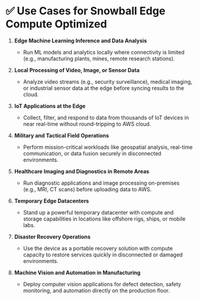 ﻿# ✅ **Use Cases for Snowball Edge Compute Optimized**

1. **Edge Machine Learning Inference and Data Analysis**  
   - Run ML models and analytics locally where connectivity is limited (e.g., manufacturing plants, mines, remote research stations).

2. **Local Processing of Video, Image, or Sensor Data**  
   - Analyze video streams (e.g., security surveillance), medical imaging, or industrial sensor data at the edge before syncing results to the cloud.

3. **IoT Applications at the Edge**  
   - Collect, filter, and respond to data from thousands of IoT devices in near real-time without round-tripping to AWS cloud.

4. **Military and Tactical Field Operations**  
   - Perform mission-critical workloads like geospatial analysis, real-time communication, or data fusion securely in disconnected environments.

5. **Healthcare Imaging and Diagnostics in Remote Areas**  
   - Run diagnostic applications and image processing on-premises (e.g., MRI, CT scans) before uploading data to AWS.

6. **Temporary Edge Datacenters**  
   - Stand up a powerful temporary datacenter with compute and storage capabilities in locations like offshore rigs, ships, or mobile labs.

7. **Disaster Recovery Operations**  
   - Use the device as a portable recovery solution with compute capacity to restore services quickly in disconnected or damaged environments.

8. **Machine Vision and Automation in Manufacturing**  
   - Deploy computer vision applications for defect detection, safety monitoring, and automation directly on the production floor.
